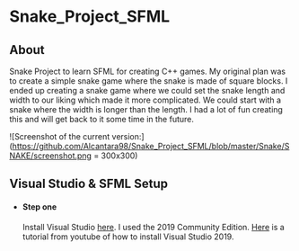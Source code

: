 # Snake_Project_SFML
## About
Snake Project to learn SFML for creating C++ games.
My original plan was to create a simple snake game where the snake is made of square blocks.
I ended up creating a snake game where we could set the snake length and width to our liking which made it more complicated.
We could start with a snake where the width is longer than the length.
I had a lot of fun creating this and will get back to it some time in the future.

![Screenshot of the current version:](https://github.com/Alcantara98/Snake_Project_SFML/blob/master/Snake/SNAKE/screenshot.png = 300x300)

##  Visual Studio & SFML Setup
* #### Step one
  Install Visual Studio [here](https://visualstudio.microsoft.com/downloads/). I used the 2019 Community Edition.  [Here](https://www.youtube.com/watch?v=FBo5Cso-ufE) is a tutorial from youtube of how to install Visual Studio 2019.
